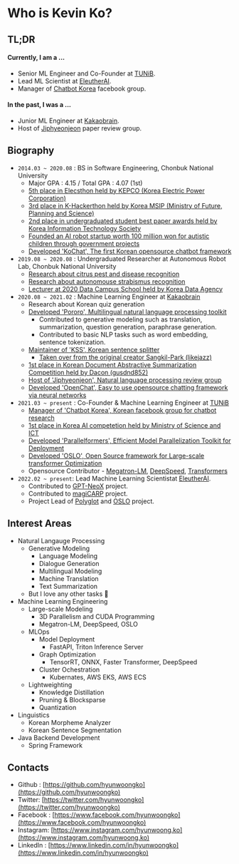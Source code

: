 # Who is Kevin Ko?

## TL;DR
#### Currently, I am a ...
- Senior ML Engineer and Co-Founder at [TUNiB](https://github.com/tunib-ai).
- Lead ML Scientist at [EleutherAI](https://github.com/eleutherai).
- Manager of [Chatbot Korea](https://www.facebook.com/groups/ChatbotDevKR) facebook group.

#### In the past, I was a ...
- Junior ML Engineer at [Kakaobrain](https://github.com/kakaobrain).
- Host of [Jiphyeonjeon](https://github.com/jiphyeonjeon) paper review group.

## Biography
- `2014.03 ~ 2020.08` : BS in Software Engineering, Chonbuk National University
  - Major GPA : 4.15 / Total GPA : 4.07 (1st)
  - [5th place in Elecsthon held by KEPCO (Korea Electric Power Corporation)](https://blog.kepco.co.kr/1310)
  - [3rd place in K-Hackerthon held by Korea MSIP (Ministry of Future, Planning and Science)](https://newsis.com/view/?id=NISX20181108_0000467462&cID=10808&pID=10800)
  - [2nd place in undergraduated student best paper awards held by Korea Information Technology Society](http://www.todayan.com/news/articleView.html?idxno=230207)
  - [Founded an AI robot startup worth 100 million won for autistic children through government projects](https://github.com/hyunwoongko/social-robot-bao)
  - [Developed 'KoChat', The first Korean opensource chatbot framework](https://github.com/hyunwoongko/kochat)
- `2019.08 ~ 2020.08` : Undergraduated Researcher at Autonomous Robot Lab, Chonbuk National University
  - [Research about citrus pest and disease recognition](https://github.com/hyunwoongko/citrus-pest-disease-recognition)
  - [Research about autonomouse strabismus recognition](https://github.com/hyunwoongko/strabismus-recognition)
  - [Lecturer at 2020 Data Campus School held by Korea Data Agency](https://github.com/hyunwoongko/bigdata-lecture)
- `2020.08 ~ 2021.02` : Machine Learning Engineer at [Kakaobrain](https://github.com/kakaobrain)
  - Research about Korean quiz generation
  - [Developed 'Pororo', Multilingual natural language processing toolkit](https://github.com/kakaobrain/pororo)
    - Contributed to generative modeling such as translation, summarization, question generation, paraphrase generation.
    - Contributed to basic NLP tasks such as word embedding, sentence tokenization.
  - [Maintainer of 'KSS', Korean sentence splitter](https://github.com/hyunwoongko/kss)
    - [Taken over from the original creator Sangkil-Park (likejazz)](https://github.com/likejazz/korean-sentence-splitter)
  - [1st place in Korean Document Abstractive Summarization Competition held by Dacon (gusdnd852)](https://dacon.io/competitions/official/235673/leaderboard/)
  - [Host of 'Jiphyeonjeon', Natural language processing review group](https://github.com/jiphyeonjeon)
  - [Developed 'OpenChat', Easy to use opensource chatting framework via neural networks](https://github.com/hyunwoongko/openchat)
- `2021.03 ~ present` : Co-Founder & Machine Learning Engineer at [TUNiB](https://github.com/tunib-ai)
  - [Manager of 'Chatbot Korea', Korean facebook group for chatbot research](https://facebook.com/groups/ChatbotDevKR)
  - [1st place in Korea AI competetion held by Ministry of Science and ICT](https://m.etnews.com/20210715000270)
  - [Developed 'Parallelformers', Efficient Model Parallelization Toolkit for Deployment](https://github.com/tunib-ai/parallelformers)
  - [Developed 'OSLO', Open Source framework for Large-scale transformer Optimization](https://github.com/tunib-ai/oslo)
  - Opensource Contributor - [Megatron-LM](https://github.com/nvidia/Megatron-LM/commits?author=hyunwoongko), [DeepSpeed](https://github.com/microsoft/DeepSpeed/commits?author=hyunwoongko), [Transformers](https://github.com/huggingface/transformers/commits?author=hyunwoongko)
- `2022.02 ~ present`: Lead Machine Learning Scientistat [EleutherAI](https://github.com/EleutherAI).  
  - Contributed to [GPT-NeoX](https://github.com/EleutherAI/gpt-neox) project.
  - Contributed to [magiCARP](https://github.com/EleutherAI/magicarp) project.
  - Project Lead of [Polyglot](https://github.com/EleutherAI/polyglot) and [OSLO](https://github.com/EleutherAI/oslo) project.

## Interest Areas
- Natural Langauge Processing
  - Generative Modeling
    - Language Modeling
    - Dialogue Generation
    - Multilingual Modeling
    - Machine Translation
    - Text Summarization
  - But I love any other tasks 🥰
- Machine Learning Engineering
  - Large-scale Modeling
    - 3D Parallelism and CUDA Programming
    - Megatron-LM, DeepSpeed, OSLO
  - MLOps
    - Model Deployment
      - FastAPI, Triton Inference Server
    - Graph Optimization
      - TensorRT, ONNX, Faster Transformer, DeepSpeed
    - Cluster Ochestration
      - Kubernates, AWS EKS, AWS ECS
  - Lightweighting
    - Knowledge Distillation
    - Pruning & Blocksparse
    - Quantization
- Linguistics
  - Korean Morpheme Analyzer
  - Korean Sentence Segmentation  
- Java Backend Development
  - Spring Framework

## Contacts
- Github : [https://github.com/hyunwoongko](https://github.com/hyunwoongko)
- Twitter: [https://twitter.com/hyunwoongko](https://twitter.com/hyunwoongko)
- Facebook : [https://www.facebook.com/hyunwoongko](https://www.facebook.com/hyunwoongko)
- Instagram: [https://www.instagram.com/hyunwoong.ko](https://www.instagram.com/hyunwoong.ko)
- LinkedIn : [https://www.linkedin.com/in/hyunwoongko](https://www.linkedin.com/in/hyunwoongko)
